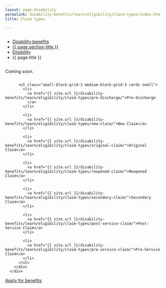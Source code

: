 ```yaml
---
layout: page-disability
permalink: disability-benefits/learn/eligibility/claim-types/index.html
title: Claim types

---
```


<div class="splash" markdown="0">
<div class="row" markdown="0">
<div class="small-12 columns" markdown="0">

<ul class="breadcrumbs" role="menubar" aria-label="Primary">
<li class="parent"><a href="{{ site.url }}/disability-benefits/">Disability benefits</a></li>
<li class="parent"><a href="{{ site.url }}/disability-benefits/learn/">{{ page.section-title }}</a></li>
<li class="parent"><a href="{{ site.url }}/disability-benefits/learn/eligibility">Eligibility</a></li>
<li class="active">{{ page.title }}</li>
</ul>

</div>
</div>
</div>

<div class="main" role="main" markdown="0">
<div class="section one" markdown="0">
<div class="primary" markdown="0">
<div class="row" markdown="0">
<div class="small-12 columns" markdown="1">

Coming soon.

</div>
</div>
</div>

<div class="navigation">
  <div class="row">
    <div class="small-12 columns">
    
          <ul class="small-block-grid-1 medium-block-grid-3 cards small">
            <li>
              <a href="{{ site.url }}/disability-benefits/learn/eligibility/claim-types/pre-discharge/">Pre-discharge
              </a>
            </li>

            <li>
              <a href="{{ site.url }}/disability-benefits/learn/eligibility/claim-types/new-claim/">New Claim</a>
            </li>

            <li>
              <a href="{{ site.url }}/disability-benefits/learn/eligibility/claim-types/original-claim/">Original Claim</a>
            </li>

            <li>
              <a href="{{ site.url }}/disability-benefits/learn/eligibility/claim-types/reopened-claim/">Reopened Claim</a>
            </li>

            <li>
              <a href="{{ site.url }}/disability-benefits/learn/eligibility/claim-types/secondary-claim/">Secondary Claim</a>
            </li>

            <li>
              <a href="{{ site.url }}/disability-benefits/learn/eligibility/claim-types/post-service-claim/">Post-Service Claim</a>
            </li>

            <li>
              <a href="{{ site.url }}/disability-benefits/learn/eligibility/claim-types/pre-service-claim/">Pre-Service Claim</a>
            </li>
          </ul>
        </div>
      </div>
</div>




<div class="section two" markdown="0">
<div class="action" markdown="0">
<div class="row" markdown="0">
<div class="small-12 medium-10 medium-centered columns" markdown="0">
<a class="button start" href="#">Apply for benefits</a>
</div>
</div>
</div>
</div>

</div>

</div>

